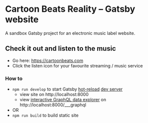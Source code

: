 # Cartoon Beats Reality – Gatsby website

A sandbox Gatsby project for an electronic music label website.

## Check it out and listen to the music
- Go here: https://cartoonbeats.com
- Click the listen icon for your favourite streaming / music service

### How to 

- `npm run develop` to start Gatsby [hot-reload](https://www.gatsbyjs.com/docs/reference/local-development/fast-refresh/) [dev server](https://www.gatsbyjs.com/docs/conceptual/overview-of-the-gatsby-build-process/)
  - view site on http://localhost:8000
  - view [interactive GraphQL data explorer](https://www.gatsbyjs.com/docs/how-to/querying-data/running-queries-with-graphiql/) on http://localhost:8000/___graphql
- OR
- `npm run build` to build static site
